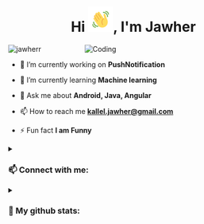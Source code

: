 <h1 align="center">Hi <img src="wave.gif" height="50px">, I'm Jawher</h1>
<img align="right" alt="Coding" width="350" src="https://user-images.githubusercontent.com/74038190/212750672-2f3f2b50-c84f-4ed8-a60a-849ae69ff9df.gif">

<p align="left">
  <img src="https://komarev.com/ghpvc/?username=jawherr&label=Profile%20views&color=3e706d&style=flat" alt="jawherr" />
</p>

- 🔭 I’m currently working on **PushNotification**

- 🌱 I’m currently learning **Machine learning**

- 💬 Ask me about **Android, Java, Angular**

- 📫 How to reach me **kallel.jawher@gmail.com**

- ⚡ Fun fact **I am Funny**

<details close>
<summary><h3>📫 Connect with me:</h3></summary>
  <p align="center">
  <a href="https://twitter.com/kallel_jawher" target="blank"><img align="center" src="https://raw.githubusercontent.com/rahuldkjain/github-profile-readme-generator/master/src/images/icons/Social/twitter.svg" alt="jawher kallel" height="30" width="40"/>
  </a>
  <a href="https://www.linkedin.com/in/jawher-kallel/" target="blank">
    <img align="center" src="https://raw.githubusercontent.com/rahuldkjain/github-profile-readme-generator/master/src/images/icons/Social/linked-in-alt.svg" alt="jawher-kallel-42392a173" height="30" width="40" />
  </a>
  <a href="https://fb.com/jawher.kallell" target="blank">
    <img align="center" src="https://raw.githubusercontent.com/rahuldkjain/github-profile-readme-generator/master/src/images/icons/Social/facebook.svg" alt="jawher.kallell" height="30" width="40" />
  </a>
  <a href="https://instagram.com/jawher_kallel" target="blank">
    <img align="center" src="https://raw.githubusercontent.com/rahuldkjain/github-profile-readme-generator/master/src/images/icons/Social/instagram.svg" alt="jawher_kallel" height="30" width="40" />
  </a>
  
  <a href="https://stackoverflow.com/users/11956499/kallel-jawher" target="blank">
    <img align="center" src="https://raw.githubusercontent.com/rahuldkjain/github-profile-readme-generator/master/src/images/icons/Social/stack-overflow.svg" alt="11956499/kallel-jawher" height="30" width="40" />
  </a>
  </p>
</details>

<details close>
<summary><h3>🔭 My github stats: </h3></summary>
  <p align="center">
    <img src="https://github-readme-stats.vercel.app/api/top-langs/?username=jawherr&layout=compact&theme=tokyonight&langs_count=10" alt="JawherKl"/>&nbsp;&nbsp;&nbsp;
    <img src="https://github-readme-stats.vercel.app/api?username=jawherr&show_icons=true&locale=en&theme=tokyonight&show=prs_merged" alt="jawherr"/>
    <br><br>
    <img src="https://github-profile-trophy.vercel.app/?username=jawherr&theme=tokyonight&column=3&margin-w=15&margin-h=15" alt="jawherr"/><br><br>
    <img src="https://github-readme-streak-stats-git-main-davids-projects-ad77adcc.vercel.app/?user=jawherr&theme=tokyonight&card_width=860" alt="jawherr"/><br>
    <!--
    <a href="https://app.daily.dev/jawherr"><img src="https://api.daily.dev/devcards/v2/TKzf53gTbU3NpBDphcj2A.png?type=wide&r=yj4" width="652" alt="jawher's Dev Card"/></a>
    -->
  </p> 
</details>
<!--
-Spring boot, Quarkus with Java
-Flutter and Android Studio
-Machine Learning with jupyter or colab
-->
